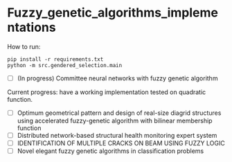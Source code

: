 # Fuzzy_genetic_algorithms_implementations

How to run: 

```
pip install -r requirements.txt
python -m src.gendered_selection.main
```

- [ ] (In progress) Committee neural networks with fuzzy genetic algorithm

Current progress: have a working implementation tested on quadratic function. 
- [ ] Optimum geometrical pattern and design of real-size diagrid structures using accelerated fuzzy-genetic algorithm with bilinear membership function
- [ ] Distributed network-based structural health monitoring expert system
- [ ] IDENTIFICATION OF MULTIPLE CRACKS ON BEAM USING FUZZY LOGIC
- [ ] Novel elegant fuzzy genetic algorithms in classification problems
